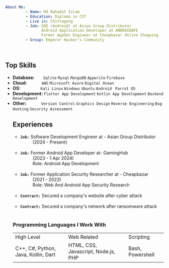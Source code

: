 ```yaml

About Me:
         - Name: Md Rahadul Islam
         - Education: Diploma in CST
         - Live in: Chittagong
         - Job: SDE (Android) at Asian Group Distributor
                Android Application Developer at ANDROIDAFE
                Former AppSec Engineer at Cheapbazar Online Shopping
         - Group: Emperor Hacker's Community

```


<br>
<h2>Top Skills</h2>
<ul>
           <li><b>Database: &nbsp;&nbsp;&nbsp;&nbsp;&nbsp;&nbsp;</b> <code>Sqlite</code> <code>Mysql</code> <code>MongoDB</code> <code>Appwrite</code> <code>Firebase</code></li>
  <li><b>Cloud: &nbsp;&nbsp;&nbsp;&nbsp;&nbsp;&nbsp;&nbsp;&nbsp;&nbsp;&nbsp;&nbsp;&nbsp;</b> <code>AWS</code> <code>Microsoft Azure</code> <code>Digital Ocean</code></li>
  <li><b>OS: &nbsp;&nbsp;&nbsp;&nbsp;&nbsp;&nbsp;&nbsp;&nbsp;&nbsp;&nbsp;&nbsp;&nbsp;&nbsp;&nbsp;&nbsp;&nbsp;&nbsp;</b> <code>Kali Linux</code> <code>Windows</code> <code>Ubuntu</code> <code>Android</code> <code> Parrot OS </code> </li>
  <li><b>Development: </b> <code>Flutter App Development</code> <code>Kotlin App Development</code> <code>Backend Development</code></li>
  <li><b>Other: &nbsp;&nbsp;&nbsp;&nbsp;&nbsp;&nbsp;&nbsp;&nbsp;&nbsp;&nbsp;&nbsp;&nbsp;</b> <code>Version Control</code> <code>Graphics Design</code> <code>Reverse Engineering</code> <code>Bug Hunting</code> <code>Security Assessment</code>
<br>

<h2><b>Experiences</b></h2>
<ul>
    <li><code><b>Job:</b></code>&nbsp;Software Development Engineer at - Asian Group Distributor</li>
    &nbsp;&nbsp;&nbsp;&nbsp;&nbsp;&nbsp;&nbsp;&nbsp;&nbsp;&nbsp;(2024 - Present)<br><br>
    <li><code><b>Job:</b></code>&nbsp;Former Android App Developer at- GamingHub</li>
    &nbsp;&nbsp;&nbsp;&nbsp;&nbsp;&nbsp;&nbsp;&nbsp;&nbsp;&nbsp;(2023 - 1 Apr 2024)<br>
    &nbsp;&nbsp;&nbsp;&nbsp;&nbsp;&nbsp;&nbsp;&nbsp;&nbsp;&nbsp;Role: Android App Development<br><br>
    <li><code><b>Job:</b></code>&nbsp;Former Application Security Researcher at - Cheapbazar</li>
    &nbsp;&nbsp;&nbsp;&nbsp;&nbsp;&nbsp;&nbsp;&nbsp;&nbsp;&nbsp;(2021 - 2022)<br>
    &nbsp;&nbsp;&nbsp;&nbsp;&nbsp;&nbsp;&nbsp;&nbsp;&nbsp;&nbsp;Role: Web And Android App Security Research<br><br>
    <li><code><b>Contract:</b></code>&nbsp;Secured a company's website after cyber attack</li><br>
    <li><code><b>Contract:</b></code>&nbsp;Secured a company's network after ransomware attack</li><br>
</ul>



<h3><b>Programming Languages I Work With</b></h3>
<table style="width:100%">
  <tr>
    <td>High Level</td>
    <td>Web Related</td>
    <td>Scripting</td>
  </tr>
  <tr>
    <td>C++, C#, Python, Java, Kotlin, Dart</td>
    <td>HTML, CSS, Javascript, Node.js, PHP</td>
    <td>Bash, Powershell</td>
  </tr>
</table>

